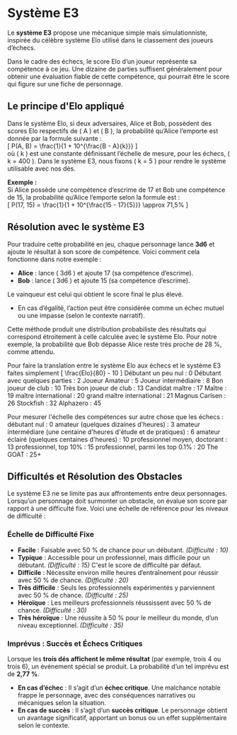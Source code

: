 # Système E3

Le **système E3** propose une mécanique simple mais simulationniste, inspirée du célèbre système Elo utilisé dans le classement des joueurs d’échecs.

Dans le cadre des échecs, le score Elo d’un joueur représente sa compétence à ce jeu. Une dizaine de parties suffisent généralement pour obtenir une évaluation fiable de cette compétence, qui pourrait être le score qui figure sur une fiche de personnage.

## Le principe d'Elo appliqué

Dans le système Elo, si deux adversaires, Alice et Bob, possèdent des scores Elo respectifs de \( A \) et \( B \), la probabilité qu’Alice l’emporte est donnée par la formule suivante :  
\[ P(A, B) = \frac{1}{1 + 10^{\frac{B - A}{k}}} \]  
où \( k \) est une constante définissant l’échelle de mesure, pour les échecs, \( k = 400 \). Dans le système E3, nous fixons \( k = 5 \) pour rendre le système utilisable avec nos dés.

**Exemple :**  
Si Alice possède une compétence d’escrime de 17 et Bob une compétence de 15, la probabilité qu’Alice l’emporte selon la formule est :  
\[ P(17, 15) = \frac{1}{1 + 10^{\frac{15 - 17}{5}}} \approx 71,5\% \]

## Résolution avec le système E3

Pour traduire cette probabilité en jeu, chaque personnage lance **3d6** et ajoute le résultat à son score de compétence. Voici comment cela fonctionne dans notre exemple :

- **Alice** : lance \( 3d6 \) et ajoute 17 (sa compétence d’escrime).  
- **Bob** : lance \( 3d6 \) et ajoute 15 (sa compétence d’escrime).  

Le vainqueur est celui qui obtient le score final le plus élevé.  

- En cas d’égalité, l’action peut être considérée comme un échec mutuel ou une impasse (selon le contexte narratif).  

Cette méthode produit une distribution probabiliste des résultats qui correspond étroitement à celle calculée avec le système Elo. Pour notre exemple, la probabilité que Bob dépasse Alice reste très proche de 28 %, comme attendu.

Pour faire la translation entre le système Elo aux échecs et le système E3 faites simplement  \[ \frac{Elo}{80} - 10 \]
Débutant un peu nul : 0
Débutant avec quelques parties : 2
Joueur Amateur : 5
Joueur intermédiaire : 8
Bon joueur de club : 10
Très bon joueur de club : 13
Candidat maître : 17
Maître : 19
maître international : 20
grand maître international : 21
Magnus Carlsen : 26
Stockfish : 32
Alphazero : 45

Pour mesurer l'échelle des compétences sur autre chose que les échecs :
débutant nul : 0
amateur (quelques dizaines d'heures) : 3
amateur intermédiare (une centaine d'heures d'étude et de pratiques) : 6
amateur éclairé (quelques centaines d'heures) : 10
professionnel moyen, doctorant : 13
professionnel, top 10% : 15
professionnel, parmi les top 0.1% : 20
The GOAT : 25+


## Difficultés et Résolution des Obstacles

Le système E3 ne se limite pas aux affrontements entre deux personnages. Lorsqu’un personnage doit surmonter un obstacle, on évalue son score par rapport à une difficulté fixe. Voici une échelle de référence pour les niveaux de difficulté :

### Échelle de Difficulté Fixe
- **Facile** : Faisable avec 50 % de chance pour un débutant. *(Difficulté : 10)*  
- **Typique** : Accessible pour un professionnel, mais difficile pour un débutant. *(Difficulté : 15)*  C'est le score de difficulté par défaut.
- **Difficile** : Nécessite environ mille heures d’entraînement pour réussir avec 50 % de chance. *(Difficulté : 20)*  
- **Très difficile** : Seuls les professionnels expérimentés y parviennent avec 50 % de chance. *(Difficulté : 25)*  
- **Héroïque** : Les meilleurs professionnels réussissent avec 50 % de chance. *(Difficulté : 30)*  
- **Très héroïque** : Une réussite à 50 % pour le meilleur du monde, d’un niveau exceptionnel. *(Difficulté : 35)*  

### Imprévus : Succès et Échecs Critiques
Lorsque les **trois dés affichent le même résultat** (par exemple, trois 4 ou trois 6), un événement spécial se produit. La probabilité d’un tel imprévu est de **2,77 %**.

- **En cas d’échec** : Il s’agit d’un **échec critique**. Une malchance notable frappe le personnage, avec des conséquences narratives ou mécaniques selon la situation.  
- **En cas de succès** : Il s’agit d’un **succès critique**. Le personnage obtient un avantage significatif, apportant un bonus ou un effet supplémentaire selon le contexte.

